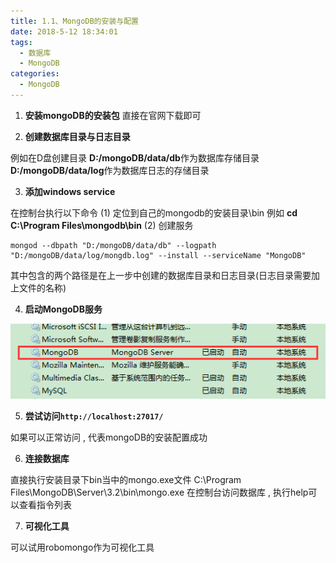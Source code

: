 ```yaml
---
title: 1.1、MongoDB的安装与配置
date: 2018-5-12 18:34:01
tags: 
  - 数据库
  - MongoDB
categories: 
  - MongoDB
---
```



1. **安装mongoDB的安装包**
直接在官网下载即可

2. **创建数据库目录与日志目录**
<!-- more -->
例如在D盘创建目录 
**D:/mongoDB/data/db**作为数据库存储目录 
**D:/mongoDB/data/log**作为数据库日志的存储目录

3. **添加windows service**

在控制台执行以下命令 
(1) 定位到自己的mongodb的安装目录\bin 
例如 **cd C:\Program Files\mongodb\bin**
(2) 创建服务 
```
mongod --dbpath "D:/mongoDB/data/db" --logpath "D:/mongoDB/data/log/mongdb.log" --install --serviceName "MongoDB" 
```
其中包含的两个路径是在上一步中创建的数据库目录和日志目录(日志目录需要加上文件的名称)

4. **启动MongoDB服务**

![mongodb_server](/images/MongoDB/mongodb_server.png)

5. **尝试访问`http://localhost:27017/`**

如果可以正常访问 , 代表mongoDB的安装配置成功

6. **连接数据库**

直接执行安装目录下bin当中的mongo.exe文件 
C:\Program Files\MongoDB\Server\3.2\bin\mongo.exe 
在控制台访问数据库 , 执行help可以查看指令列表

7. **可视化工具**

可以试用robomongo作为可视化工具